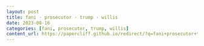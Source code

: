 ```yaml
---
layout: post
title: fani · prosecutor · trump · willis
date: 2023-08-16
categories: [fani, prosecutor, trump, willis]
content_url: https://papercliff.github.io/redirect/?q=fani+prosecutor+trump+willis&tbs=cdr:1,cd_min:8/15/2023,cd_max:8/17/2023
---
```

